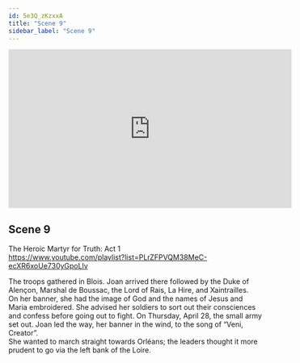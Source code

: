 ```yaml
---
id: 5e3Q_zKzxxA
title: "Scene 9"
sidebar_label: "Scene 9"
---
```


<div class="video-float-container">
  <iframe
    width="560"
    height="315"
    src="https://www.youtube.com/embed/5e3Q_zKzxxA"
    title="YouTube video player"
    frameborder="0"
    allow="accelerometer; autoplay; clipboard-write; encrypted-media; gyroscope; picture-in-picture; web-share"
    referrerpolicy="strict-origin-when-cross-origin"
    allowfullscreen
  ></iframe>
</div>

## Scene 9

The Heroic Martyr for Truth: Act 1   
https://www.youtube.com/playlist?list=PLrZFPVQM38MeC-ecXR6xoUe730yGpoLlv 

The troops gathered in Blois. Joan arrived there followed by the Duke of Alençon, Marshal de Boussac, the Lord of Rais, La Hire, and Xaintrailles.  
On her banner, she had the image of God and the names of Jesus and Maria embroidered. She advised her soldiers to sort out their consciences and confess before going out to fight. On Thursday, April 28, the small army set out. Joan led the way, her banner in the wind, to the song of “Veni, Creator”.   
She wanted to march straight towards Orléans; the leaders thought it more prudent to go via the left bank of the Loire.
